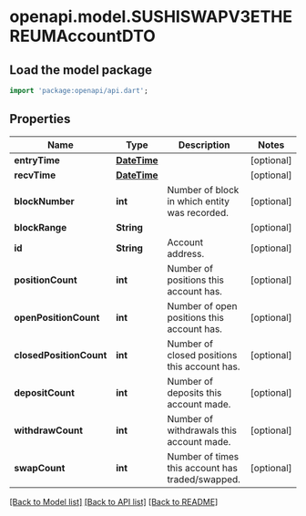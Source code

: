 # openapi.model.SUSHISWAPV3ETHEREUMAccountDTO

## Load the model package
```dart
import 'package:openapi/api.dart';
```

## Properties
Name | Type | Description | Notes
------------ | ------------- | ------------- | -------------
**entryTime** | [**DateTime**](DateTime.md) |  | [optional] 
**recvTime** | [**DateTime**](DateTime.md) |  | [optional] 
**blockNumber** | **int** | Number of block in which entity was recorded. | [optional] 
**blockRange** | **String** |  | [optional] 
**id** | **String** | Account address. | [optional] 
**positionCount** | **int** | Number of positions this account has. | [optional] 
**openPositionCount** | **int** | Number of open positions this account has. | [optional] 
**closedPositionCount** | **int** | Number of closed positions this account has. | [optional] 
**depositCount** | **int** | Number of deposits this account made. | [optional] 
**withdrawCount** | **int** | Number of withdrawals this account made. | [optional] 
**swapCount** | **int** | Number of times this account has traded/swapped. | [optional] 

[[Back to Model list]](../README.md#documentation-for-models) [[Back to API list]](../README.md#documentation-for-api-endpoints) [[Back to README]](../README.md)


